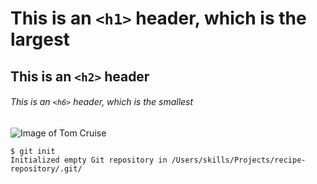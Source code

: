 # This is an `<h1>` header, which is the largest

## This is an `<h2>` header

###### This is an `<h6>` header, which is the smallest

![Image of Tom Cruise]([https://octodex.github.com/images/yaktocat.png](https://tnhrce.org/wp-content/uploads/2022/09/tom-cruise_tmdb-1365x2048.jpg))

```
$ git init
Initialized empty Git repository in /Users/skills/Projects/recipe-repository/.git/
```
